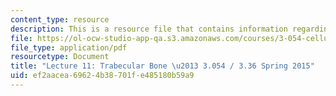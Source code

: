 ```yaml
---
content_type: resource
description: This is a resource file that contains information regarding lecture 11.
file: https://ol-ocw-studio-app-qa.s3.amazonaws.com/courses/3-054-cellular-solids-structure-properties-and-applications-spring-2015/ef2aacea69624b38701fe485180b59a9_MIT3_054S15_L11_T_bone.pdf
file_type: application/pdf
resourcetype: Document
title: "Lecture 11: Trabecular Bone \u2013 3.054 / 3.36 Spring 2015"
uid: ef2aacea-6962-4b38-701f-e485180b59a9
---
```

